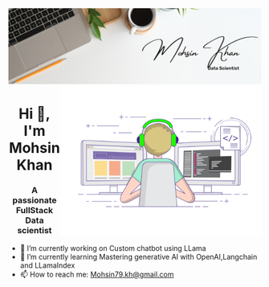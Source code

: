 <img src = "/minimalist.png" alt="banner"/>

<img align = "right" alt="coding" width="400" src= "gig1.gif" />
<h1 align="center">Hi 👋, I'm Mohsin Khan</h1>
<h3 align="center">A passionate FullStack Data scientist</h3>

- 🔭 I’m currently working on Custom chatbot using LLama
- 🌱 I’m currently learning Mastering generative AI with OpenAI,Langchain and LLamaIndex
- 📫 How to reach me: Mohsin79.kh@gmail.com


